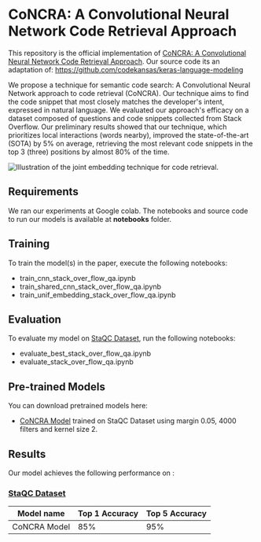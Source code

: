 # CoNCRA: A Convolutional Neural Network Code Retrieval Approach

This repository is the official implementation of [CoNCRA: A Convolutional Neural Network Code Retrieval Approach](https://arxiv.org/abs/2030.12345). Our source code its an adaptation of: https://github.com/codekansas/keras-language-modeling

We propose a technique for semantic code search: A Convolutional Neural Network approach to code retrieval (CoNCRA). Our technique aims to find the code snippet that most closely matches the developer's intent, expressed in natural language. We evaluated our approach's efficacy on a dataset composed of questions and code snippets collected from Stack Overflow. Our preliminary results showed that our technique, which prioritizes local interactions (words nearby), improved the state-of-the-art (SOTA) by 5% on average, retrieving the most relevant code snippets in the top 3 (three) positions by almost 80% of the time.

![Illustration of the joint embedding technique for code retrieval.](/images/joint-embedding-article.png)

## Requirements

We ran our experiments at Google colab. The notebooks and source code to run our models is available at **notebooks** folder.



## Training

To train the model(s) in the paper, execute the following notebooks:

* train_cnn_stack_over_flow_qa.ipynb
* train_shared_cnn_stack_over_flow_qa.ipynb
* train_unif_embedding_stack_over_flow_qa.ipynb


## Evaluation

To evaluate my model on [StaQC Dataset](https://github.com/LittleYUYU/StackOverflow-Question-Code-Dataset), run the following notebooks:

* evaluate_best_stack_over_flow_qa.ipynb
* evaluate_stack_over_flow_qa.ipynb



## Pre-trained Models

You can download pretrained models here:

- [CoNCRA Model](https://github.com/mrezende/concra/blob/master/models/weights/weights_epoch_ca8cf5_SharedConvolutionModelWithBatchNormalization.h5) trained on StaQC Dataset using margin 0.05, 4000 filters and kernel size 2. 



## Results

Our model achieves the following performance on :

### [StaQC Dataset](https://github.com/LittleYUYU/StackOverflow-Question-Code-Dataset)

| Model name         | Top 1 Accuracy  | Top 5 Accuracy |
| ------------------ |---------------- | -------------- |
| CoNCRA Model       |     85%         |      95%       |


